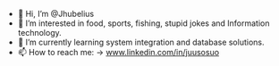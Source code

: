 - 👋 Hi, I’m @Jhubelius
- 👀 I’m interested in food, sports, fishing, stupid jokes and Information technology.
- 🌱 I’m currently learning system integration and database solutions.
- 📫 How to reach me: -> www.linkedin.com/in/juusosuo 

<!---
Jhubelius/Jhubelius is a ✨ special ✨ repository because its `README.md` (this file) appears on your GitHub profile.
You can click the Preview link to take a look at your changes.
--->
